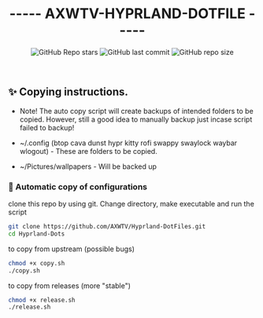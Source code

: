 <div align="center">

# ----- AXWTV-HYPRLAND-DOTFILE -----

![GitHub Repo stars](https://img.shields.io/github/stars/AXWTV/Hyprland-DotFiles?style=for-the-badge&color=bb99ff) ![GitHub last commit](https://img.shields.io/github/last-commit/AXWTV/Hyprland-DotFiles?style=for-the-badge&color=80b3ff) ![GitHub repo size](https://img.shields.io/github/repo-size/JaKooLit/Hyprland-Dots?style=for-the-badge&color=bb99ff)

<br/>
</div>

## ✨ Copying instructions. 
- Note! The auto copy script will create backups of intended folders to be copied. However, still a good idea to manually backup just incase script failed to backup!

- ~/.config (btop cava dunst hypr kitty rofi swappy swaylock waybar wlogout) - These are folders to be copied.
- ~/Pictures/wallpapers - Will be backed up

### 🔔 Automatic copy of configurations
clone this repo by using git. Change directory, make executable and run the script
```bash
git clone https://github.com/AXWTV/Hyprland-DotFiles.git
cd Hyprland-Dots
```
to copy from upstream (possible bugs)
```bash
chmod +x copy.sh
./copy.sh
```
to copy from releases (more "stable")
```bash
chmod +x release.sh
./release.sh
```

